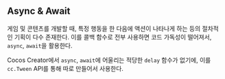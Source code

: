 ## Async & Await

게임 및 콘텐츠를 개발할 때, 특정 행동을 한 다음에 액션이 나타나게 하는 등의 절차적인 기획이 다수 존재한다. 이를 콜백 함수로 전부 사용하면 코드 가독성이 떨어져서, `async`, `await`을 활용한다.

Cocos Creator에서 `async`, `await`에 어울리는 적당한 `delay` 함수가 없기에, 이를 `cc.Tween` API를 통해 따로 만들어서 사용한다.
